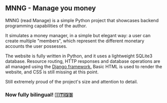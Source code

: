 ## MNNG - Manage you money

MNNG (read Manage) is a simple Python project that showcases backend programming capabilities of the author.

It simulates a money manager, in a simple but elegant way: a user can create multiple "members", which represent the different monetary accounts the user possesses.

The website is fully written in Python, and it uses a lightweight SQLite3 database.
Resource routing, HTTP responses and database operations are all managed using the <a href='https://www.djangoproject.com'>Django framework.</a>
Basic HTML is used to render the website, and CSS is still missing at this point.

Still extremely proud of the project's size and attention to detail.

### Now fully bilingual! 🇮🇹🇬🇧